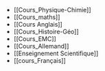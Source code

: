 
- [[Cours_Physique-Chimie]]
- [[Cours_maths]]
- [[Cours Anglais]]
- [[Cours_Histoire-Géo]]
- [[Cours_EMC]]
- [[Cours_Allemand]]
- [[Enseignement Scientifique]]
- [[cours_Français]]